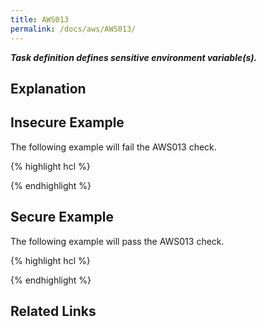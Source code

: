 ```yaml
---
title: AWS013
permalink: /docs/aws/AWS013/
---
```


***Task definition defines sensitive environment variable(s).***

## Explanation





## Insecure Example

The following example will fail the AWS013 check.

{% highlight hcl %}



{% endhighlight %}

## Secure Example

The following example will pass the AWS013 check.

{% highlight hcl %}



{% endhighlight %}

## Related Links



